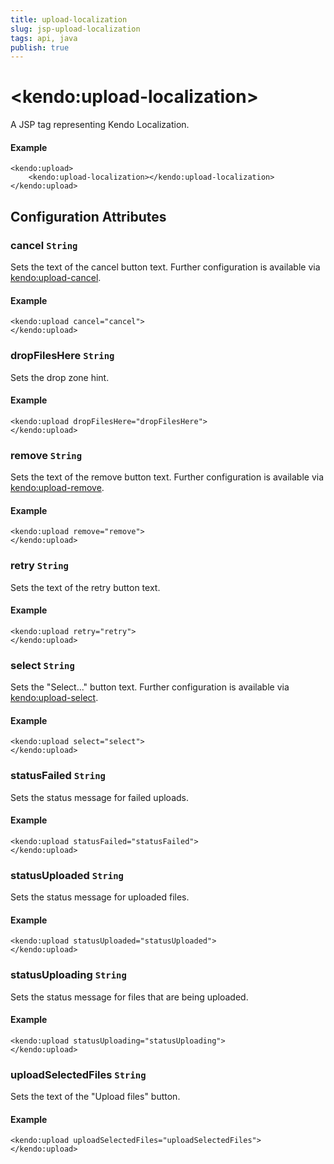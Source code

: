 ```yaml
---
title: upload-localization
slug: jsp-upload-localization
tags: api, java
publish: true
---
```


# \<kendo:upload-localization\>
A JSP tag representing Kendo Localization.

#### Example
    <kendo:upload>
        <kendo:upload-localization></kendo:upload-localization>
    </kendo:upload>


## Configuration Attributes


### cancel `String`

Sets the text of the cancel button text. Further configuration is available via [kendo:upload-cancel](#kendo-upload-cancel). 

#### Example
    <kendo:upload cancel="cancel">
    </kendo:upload>



### dropFilesHere `String`

Sets the drop zone hint.

#### Example
    <kendo:upload dropFilesHere="dropFilesHere">
    </kendo:upload>



### remove `String`

Sets the text of the remove button text. Further configuration is available via [kendo:upload-remove](#kendo-upload-remove). 

#### Example
    <kendo:upload remove="remove">
    </kendo:upload>



### retry `String`

Sets the text of the retry button text.

#### Example
    <kendo:upload retry="retry">
    </kendo:upload>



### select `String`

Sets the "Select..." button text. Further configuration is available via [kendo:upload-select](#kendo-upload-select). 

#### Example
    <kendo:upload select="select">
    </kendo:upload>



### statusFailed `String`

Sets the status message for failed uploads.

#### Example
    <kendo:upload statusFailed="statusFailed">
    </kendo:upload>



### statusUploaded `String`

Sets the status message for uploaded files.

#### Example
    <kendo:upload statusUploaded="statusUploaded">
    </kendo:upload>



### statusUploading `String`

Sets the status message for files that are being uploaded.

#### Example
    <kendo:upload statusUploading="statusUploading">
    </kendo:upload>



### uploadSelectedFiles `String`

Sets the text of the "Upload files" button.

#### Example
    <kendo:upload uploadSelectedFiles="uploadSelectedFiles">
    </kendo:upload>


